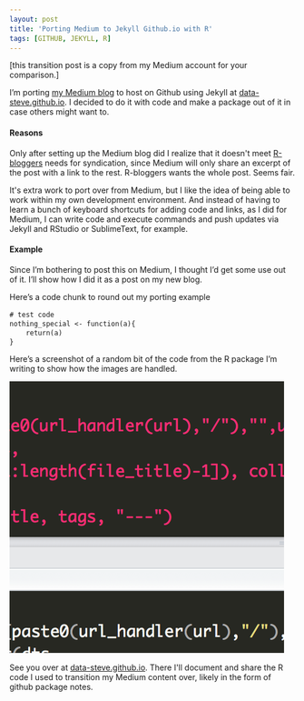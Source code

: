 ```yaml
---
layout: post
title: 'Porting Medium to Jekyll Github.io with R'
tags: [GITHUB, JEKYLL, R]
---
```


[this transition post is a copy from my Medium account for your comparison.]


I’m porting [my Medium blog](http://medium.com/@data_steve) to host on Github using Jekyll at
[data-steve.github.io](http://data-steve.github.io). I decided to do it
with code and make a package out of it in case others might want to.


#### Reasons 

Only after setting up the Medium blog did I realize that it doesn't meet [R-bloggers](http://www.r-bloggers.com/) needs for syndication, since Medium will only share an excerpt of
the post with a link to the rest. R-bloggers wants the whole post. Seems fair.

It's extra work to port over from Medium, but I like the idea of being able to work within my own
development environment. And instead of having to learn a bunch of
keyboard shortcuts for adding code and links, as I did for Medium, I can write code and execute commands and push updates via Jekyll and RStudio or SublimeText, for example.

#### Example 

Since I’m bothering to post this on Medium, I thought I’d get some use
out of it. I’ll show how I did it as a post on my new blog.

Here’s a code chunk to round out my porting example

``` 
# test code
nothing_special <- function(a){
    return(a)
}
```

Here’s a screenshot of a random bit of the code from the R package I’m
writing to show how the images are handled.


![](/images/1*RDkVpxPfCqDY8YrRVUtSxA.png)



See you over at [data-steve.github.io](http://data-steve.github.io).  There I'll document and share the R code I used to transition my Medium content over, likely in the form of github package notes.


